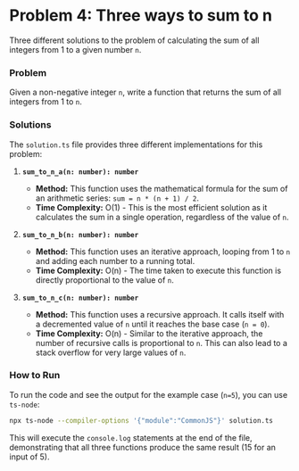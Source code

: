 # Problem 4: Three ways to sum to n
Three different solutions to the problem of calculating the sum of all integers from 1 to a given number `n`.

### Problem

Given a non-negative integer `n`, write a function that returns the sum of all integers from 1 to `n`.

### Solutions

The `solution.ts` file provides three different implementations for this problem:

1.  **`sum_to_n_a(n: number): number`**
    *   **Method:** This function uses the mathematical formula for the sum of an arithmetic series: `sum = n * (n + 1) / 2`.
    *   **Time Complexity:** O(1) - This is the most efficient solution as it calculates the sum in a single operation, regardless of the value of `n`.

2.  **`sum_to_n_b(n: number): number`**
    *   **Method:** This function uses an iterative approach, looping from 1 to `n` and adding each number to a running total.
    *   **Time Complexity:** O(n) - The time taken to execute this function is directly proportional to the value of `n`.

3.  **`sum_to_n_c(n: number): number`**
    *   **Method:** This function uses a recursive approach. It calls itself with a decremented value of `n` until it reaches the base case (`n = 0`).
    *   **Time Complexity:** O(n) - Similar to the iterative approach, the number of recursive calls is proportional to `n`. This can also lead to a stack overflow for very large values of `n`.

### How to Run

To run the code and see the output for the example case (`n=5`), you can use `ts-node`:

```bash
npx ts-node --compiler-options '{"module":"CommonJS"}' solution.ts
```

This will execute the `console.log` statements at the end of the file, demonstrating that all three functions produce the same result (15 for an input of 5).
